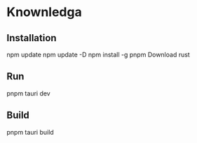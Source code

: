 # Knownledga

## Installation

npm update
npm update -D
npm install -g pnpm
Download rust

## Run

pnpm tauri dev

## Build

pnpm tauri build